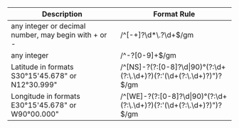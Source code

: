 | Description                                                      | Format Rule                                                                                        |
|------------------------------------------------------------------|---------------------------------------------------------------------------------------------------|
| any integer or decimal number, may begin with + or -            | /^[-+]?\\d*\\.?\\d+$/gm                                                                             |
| any integer                                                      | /^-?[0-9]+$/gm                                                                                      |
| Latitude in formats S30°15'45.678" or N12°30.999"               | /^[NS]-?(?:[0-8]?\\d\|90)°(?:\\d+(?:\\.\\d+)?)(?:'(\\d+(?:\\.\\d+)?)")?$/gm                       |
| Longitude in formats E30°15'45.678" or W90°00.000"              |/^[WE]-?(?:[0-8]?\\d\|90)°(?:\\d+(?:\\.\\d+)?)(?:'(\\d+(?:\\.\\d+)?)")?$/gm                        |
